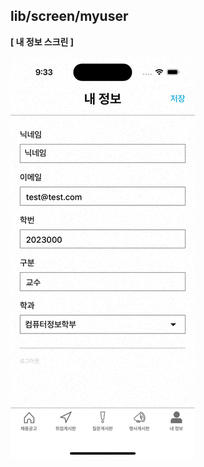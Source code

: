 ## lib/screen/myuser

<b>[ 내 정보 스크린 ]</b>
<br />
<br />
<img src="https://github.com/hugesilver/Flutter_Employting/blob/main/readme/myuser/myuser.gif" width="auto" height="640px">
